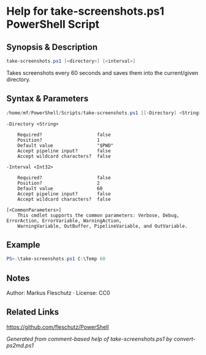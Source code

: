 # Help for take-screenshots.ps1 PowerShell Script

## Synopsis & Description
```powershell
take-screenshots.ps1 [<directory>] [<interval>]
```

Takes screenshots every 60 seconds and saves them into the current/given directory.

## Syntax & Parameters
```powershell
/home/mf/PowerShell/Scripts/take-screenshots.ps1 [[-Directory] <String>] [[-Interval] <Int32>] [<CommonParameters>]
```

```
-Directory <String>
    
    Required?                    false
    Position?                    1
    Default value                "$PWD"
    Accept pipeline input?       false
    Accept wildcard characters?  false
```

```
-Interval <Int32>
    
    Required?                    false
    Position?                    2
    Default value                60
    Accept pipeline input?       false
    Accept wildcard characters?  false
```

```
[<CommonParameters>]
    This cmdlet supports the common parameters: Verbose, Debug, ErrorAction, ErrorVariable, WarningAction, 
    WarningVariable, OutBuffer, PipelineVariable, and OutVariable.
```

## Example
```powershell
PS>.\take-screenshots.ps1 C:\Temp 60
```


## Notes
Author: Markus Fleschutz · License: CC0

## Related Links
https://github.com/fleschutz/PowerShell

*Generated from comment-based help of take-screenshots.ps1 by convert-ps2md.ps1*
